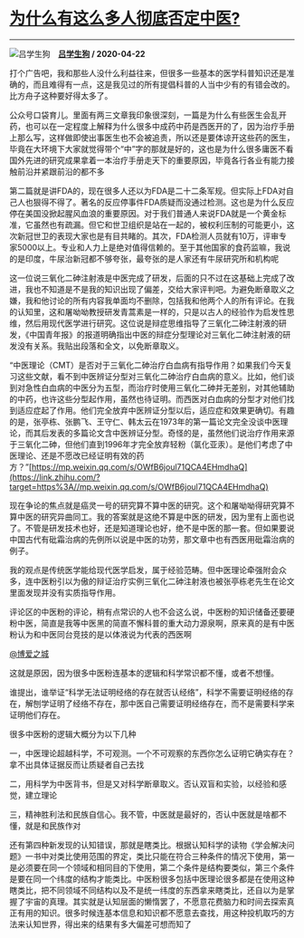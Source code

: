 # [为什么有这么多人彻底否定中医?](https://www.zhihu.com/answer/1170830838)

--------------------------------------------------------------

![吕学生狗](https://pic1.zhimg.com/da8e974dc.jpg?source=1940ef5c "吕学生狗")&emsp;**[吕学生狗](https://www.zhihu.com/people/lu-xue-sheng-gou-16) / 2020-04-22**

打个广告吧，我和那些人没什么利益往来，但很多一些基本的医学科普知识还是准确的，而且难得有一点，这是我见过的所有提倡科普的人当中少有的有错会改的。比方舟子这种要好得太多了。

公众号口袋育儿。里面有两三文章我印象很深刻，一篇是为什么有些医生会乱开药，也可以在一定程度上解释为什么很多中成药中药是西医开的了，因为治疗手册上那么写，这样做即使出事医生也不会被追责，所以还是要体谅开这些药的医生，毕竟在大环境下大家就觉得带个“中”字的那就是好的，这也是为什么很多庸医不看国外先进的研究成果拿着一本治疗手册走天下的重要原因，毕竟各行各业有能力接触前沿并紧跟前沿的都不多

第二篇就是讲FDA的，现在很多人还以为FDA是二十二条军规。但实际上FDA对自己人也狠得不得了。著名的反应停事件FDA质疑而没通过检测。这也是为什么反应停在美国没掀起腥风血浪的重要原因。对于我们普通人来说FDA就是一个黄金标准，它虽然也有疏漏。但它和世卫组织是站在一起的，被权利压制的可能更小，这次新冠世卫的表现大家也是有目共睹的。其次，FDA检测人员就有10万，评审专家5000以上。专业和人力上是绝对值得信赖的。至于其他国家的食药监嘛，我说的是印度，牛尿治新冠都不够夸张，最夸张的是人家还有牛尿研究所和机构呢



这一位说三氧化二砷注射液是中医完成了研发，后面的只不过在这基础上完成了改进，我也不知道是不是我的知识出现了偏差，交给大家评判吧。为避免断章取义之嫌，我和他讨论的所有内容我单面均不删除，包括我和他两个人的所有评论。在我的认知里，这和屠呦呦教授研发青蒿素是一样的，只是以古人的经验作为启发性思维，然后用现代医学进行研究。这位说是辩症思维指导了三氧化二砷注射液的研发，《中国青年报》的报道明确指出中医的辩症分型理论对三氧化二砷注射液的研发没有关系。我贴出段落和全文，以免断章取义。

“中医理论（CMT）是否对于三氧化二砷治疗白血病有指导作用？如果我们今天复习这些文献，看不到中医辨证分型对三氧化二砷治疗白血病的意义。比如，他们谈到对急性白血病的中医分为五型，而治疗时使用三氧化二砷并无差别，对其他辅助的中药，也许这些分型起作用，虽然也待证明。而西医对白血病的分型才对他们找到适应症起了作用。他们完全放弃中医辨证分型以后，适应症和效果更确切。有趣的是，张亭栋、张鹏飞、王守仁、韩太云在1973年的第一篇论文完全没谈中医理论，而其后发表的多篇论文含中医辨证分型。奇怪的是，虽然他们说治疗作用来源于三氧化二砷，但他们直到1996年才完全放弃轻粉（氯化亚汞）。是他们考虑了中医理论、还是不愿改已经证明有效的药方？”[https://mp.weixin.qq.com/s/OWfB6joul71QCA4EHmdhaQ](https://link.zhihu.com/?target=https%3A//mp.weixin.qq.com/s/OWfB6joul71QCA4EHmdhaQ)

现在争论的焦点就是癌灵一号的研究算不算中医的研究。这个和屠呦呦得研究算不算中医的研究异曲同工。我的答案就是这绝不算是中医的研发，因为里有上面也说了。不管是研发技术也好，还是知道理论也好，绝不是中医的那一套。但如果要说中国古代有砒霜治病的先例所以说是中医的功劳，那文章中也有西医用砒霜治病的例子。

我的观点是传统医学能给现代医学启发，属于经验范畴。但中医理论牵强附会众多，连中医粉引以为傲的辩证治疗实例三氧化二砷注射液也被张亭栋老先生在论文里面发现并没有实质指导作用。

评论区的中医粉的评论，稍有点常识的人也不会这么说，中医粉的知识储备还要硬粉中医，简直是我等中医黑的简直不懈科普的重大动力源泉啊，原来真的是有中医粉认为和中医同台竞技的是以体液说为代表的西医啊




[@博爱之城](https://www.zhihu.com/people/122c668aa07ac9b26334f400f525abc4)

这就是原因，因为很多中医粉连基本的逻辑和科学常识都不懂，或者不想懂。

谁提出，谁举证“科学无法证明经络的存在就否认经络”，科学不需要证明经络的存在，解刨学证明了经络不存在，那中医自己需要证明经络存在，而不是需要科学来证明他们存在。

很多中医粉的逻辑大概分为以下几种

一，中医理论超越科学，不可观测。一个不可观察的东西你怎么证明它确实存在？拿不出具体证据反而让质疑者自己去找

二，用科学为中医背书，但是又对科学断章取义。否认双盲和实验，以经验和感觉，建立理论

三，精神胜利法和民族自信心。我不管，中医就是最好的，否认中医就是啥都不懂，就是和民族作对

还有第四种新发现的认知错误，那就是瞎类比。根据认知科学的读物《学会解决问题》一书中对类比使用范围的界定，类比只能在符合三种条件的情况下使用，第一是必须要在同一个领域和相同目的下使用，第二个条件是结构要类似，第三个条件是要在同一个纬度的结构才能类比。中医粉很多包括中医理论很多都是在使用这种瞎类比，把不同领域不同结构以及不是统一纬度的东西拿来瞎类比，还自以为是掌握了宇宙的真理。其实就是认知层面的懒惰罢了，不愿意花费脑力和时间去探索真正有用的知识。很多时候连基本信息和知识都不愿意去查找，用这种投机取巧的方法来认知世界，得出来的结果有多大偏差可想而知了

